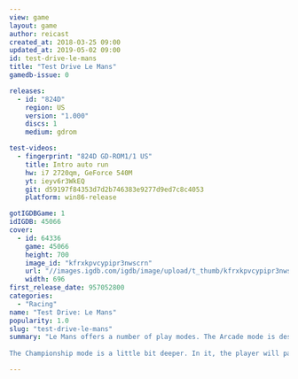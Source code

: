 ```yaml
---
view: game
layout: game
author: reicast
created_at: 2018-03-25 09:00
updated_at: 2019-05-02 09:00
id: test-drive-le-mans
title: "Test Drive Le Mans"
gamedb-issue: 0

releases:
  - id: "824D"
    region: US
    version: "1.000"
    discs: 1
    medium: gdrom

test-videos:
  - fingerprint: "824D GD-ROM1/1 US"
    title: Intro auto run
    hw: i7 2720qm, GeForce 540M
    yt: ieyv6r3WkEQ
    git: d59197f84353d7d2b746383e9277d9ed7c8c4053
    platform: win86-release

gotIGDBGame: 1
idIGDB: 45066
cover:
  - id: 64336
    game: 45066
    height: 700
    image_id: "kfrxkpvcypipr3nwscrn"
    url: "//images.igdb.com/igdb/image/upload/t_thumb/kfrxkpvcypipr3nwscrn.jpg"
    width: 696
first_release_date: 957052800
categories:
  - "Racing"
name: "Test Drive: Le Mans"
popularity: 1.0
slug: "test-drive-le-mans"
summary: "Le Mans offers a number of play modes. The Arcade mode is designed for a quick thrill. It can satisfy the action junkies need for an adrenaline high. In it, the cars are completely indestructible, putting the emphasis on the racing. As the name implies, the Challenge races offer a bunch of difficult obstacles to overcome. Beating the opponent cars will open up a new series of Challenge tracks. The Time Attack mode pits the racer against the clock. Victory in the Time Attack mode will unleash a new fleet of cars. 
 
The Championship mode is a little bit deeper. In it, the player will participate in an entire racing season, culminating in the famous 24 Heures Du Mans. The Championship mode starts with the GT2 class of car. Upon beating the first series of races, the player will be able to move on to the other car types. Finally, Le Mans offers the Le Mans 24 hr mode. In game time, the Le Mans race lasts the entire 24-hr. period. The player can choose to shorten the outcome by resetting the game time. Be careful, though, as the car can take a l"

---
```

